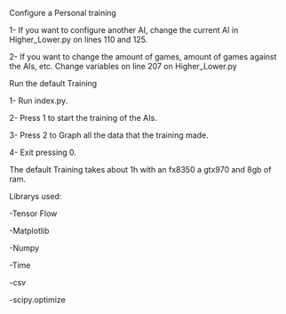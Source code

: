 Configure a Personal training

1- If you want to configure another AI, change the current AI in Higher_Lower.py on lines 110 and 125.

2- If you want to change the amount of games, amount of games against the AIs, etc. Change variables on line 207 on Higher_Lower.py



Run the default Training

1- Run index.py.

2- Press 1 to start the training of the AIs.

3- Press 2 to Graph all the data that the training made.

4- Exit pressing 0.


The default Training takes about 1h with an fx8350 a gtx970 and 8gb of ram.

Librarys used:

-Tensor Flow

-Matplotlib

-Numpy

-Time

-csv

-scipy.optimize
